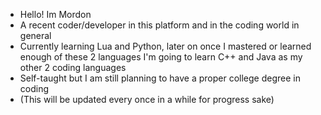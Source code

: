 - Hello! Im Mordon 
- A recent coder/developer in this platform and in the coding world in general
- Currently learning Lua and Python, later on once I mastered or learned enough of these 2 languages I'm going to learn C++ and Java as my other 2 coding languages
- Self-taught but I am still planning to have a proper college degree in coding
- (This will be updated every once in a while for progress sake)
